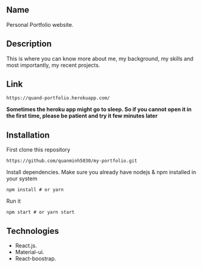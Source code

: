 ## Name
Personal Portfolio website. 

## Description
This is where you can know more about me, my background, my skills and most importantly, my recent projects. 

## Link 
```
https://quand-portfolio.herokuapp.com/
```
  **Sometimes the heroku app might go to sleep. So if you cannot open it in the first time, please be patient and try it few minutes later**

## Installation
First clone this repository
```
https://github.com/quanminh5030/my-portfolio.git
```
Install dependencies. Make sure you already have nodejs & npm installed in your system
```
npm install # or yarn
```
Run it
```
npm start # or yarn start
```

## Technologies
* React.js.
* Material-ui.
* React-boostrap.
